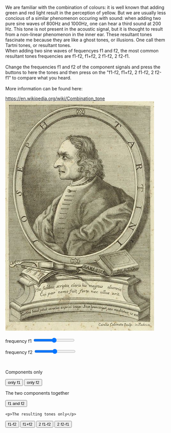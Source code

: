 

<html>
<head>
  <meta http-equiv="Content-Type" content="text/html; charset=utf-8"/>
  <link rel="stylesheet" href="https://www.w3schools.com/w3css/4/w3.css">
</head>

<body>

<p>
We are familiar with the combination of colours: it is well known that adding green and red light result in the perception of yellow. But we are usually less concious of a similar phenomenon occuring with sound: when adding two pure sine waves of 800Hz and 1000Hz, one can hear a third sound at 200 Hz. This tone is not present in the acoustic signal, but it is thought to result from a non-linear phenomenon in the inner ear. These resultant tones fascinate me because they are like a ghost tones, or illusions. One call them Tartni tones, or resultant tones. 
<br/>
When adding two sine waves of fequencyes f1 and f2, the most common resultant tones frequencies are f1-f2, f1+f2, 2 f1-f2, 2 f2-f1.
<br/>
<br/>
Change the frequencies f1 and f2 of the component signals and press the buttons to here the tones and then press on the "f1-f2, f1+f2, 2 f1-f2, 2 f2-f1" to compare what you heard.
<br/>
<br/>
More information can be found here:
<br/>
</p>
<a href="https://en.wikipedia.org/wiki/Combination_tone">https://en.wikipedia.org/wiki/Combination_tone</a>
<br/>
<div class="w3-container">
  <img class="w3-animate-fading" src="466px-Giuseppe_Tartini.jpg">
</div>

<br/>
  frequency f1 <input type="range" id="fIn1" min="50" max="1200" oninput="show()"/><span id="fOut1"></span><br/>

  frequency f2 <input type="range" id="fIn2" min="50" max="1200" oninput="show()"/><span id="fOut2"></span><span id="vOut"></span><br/>

  <br/>


<p>Components only</p>
  <button onclick="osc1()">only f1</button>
  <button onclick="osc2()">only f2</button>
  
  <p>The two components together</p>
  <button onclick="osc12()">f1 and f2</button>
  
    <p>The resulting tones only</p>
  <button onclick="tartini1()">f1-f2</button>
  <button onclick="tartini2()">f1+f2</button>
  <button onclick="tartini3()">2 f1-f2</button>
  <button onclick="tartini4()">2 f2-f1</button>
  

  <p id="t1"></p>
  <p id="t2"></p>
  <p id="t3"></p>
  <p id="t4"></p>

  <script>
        
  audioCtx = new(window.AudioContext || window.webkitAudioContext)();

  show();
        
  function show() {
  	f1 = (document.getElementById("fIn1").value);
  	document.getElementById("fOut1").innerHTML = f1 + ' Hz';

  	f2 = (document.getElementById("fIn2").value);
  	document.getElementById("fOut2").innerHTML = f2 + ' Hz';
            
        fR1 = f1 - f2;
        fR2 = f1-(-f2);
        fR3 = 2*f2 - f1;
        fR4 = 2*f1 - f2;
        document.getElementById("t1").innerHTML = 'f1-f2 = '+ fR1 + ' Hz';
        document.getElementById("t2").innerHTML = 'f1+f2 = '+ fR2 + ' Hz';
        document.getElementById("t3").innerHTML = '2f2-f1 = '+ fR3 + ' Hz';
        document.getElementById("t4").innerHTML = '2f1-f2 = '+fR4 + ' Hz';
            
}
       
        
        
  function player (freq) {

            
  var osc = audioCtx.createOscillator();
  var gainNode = audioCtx.createGain();

  osc.connect(gainNode);
  gainNode.connect(audioCtx.destination);

  gainNode.gain.value = 0.1;
  osc.frequency.value = freq;
  osc.type = "sine";

  osc.start();

  setTimeout(
    function() {
      osc.stop();
    },
    2000
  );
  };
        

        function osc1 () {
            player (f1);
        };
        function osc2 () {
            player (f2);
        };
        
        function osc12 () {
            player (f1);
            player (f2);
        };
        
        function tartini1 () {
            player (fR1);
        };
        function tartini2 () {
            player (fR2);
        };
        function tartini3 () {
            player (fR3);
        };
        function tartini4 () {
            player (fR4);
        };
    </script>
</body>
</html>
